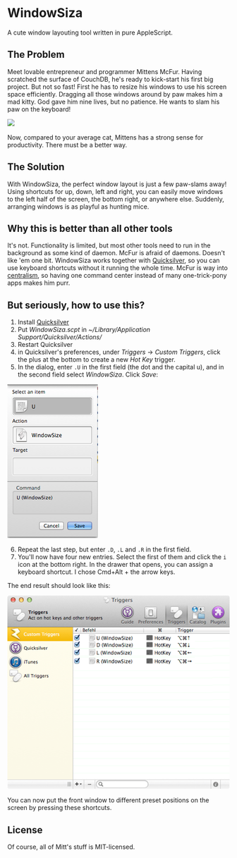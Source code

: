 # WindowSiza

A cute window layouting tool written in pure AppleScript.

## The Problem
Meet lovable entrepreneur and programmer Mittens McFur. Having scratched the surface of CouchDB, he's ready to kick-start his first big project. But not so fast! First he has to resize his windows to use his screen space efficiently. Dragging all those windows around by paw makes him a mad kitty. God gave him nine lives, but no patience. He wants to slam his paw on the keyboard!

![](http://betanews.com/wp-content/uploads/2012/02/laptop-cat-300x205.jpg)

Now, compared to your average cat, Mittens has a strong sense for productivity. There must be a better way.

## The Solution
With WindowSiza, the perfect window layout is just a few paw-slams away! Using shortcuts for up, down, left and right, you can easily move windows to the left half of the screen, the bottom right, or anywhere else. Suddenly, arranging windows is as playful as hunting mice.

## Why this is better than all other tools
It's not. Functionality is limited, but most other tools need to run in the background as some kind of daemon. McFur is afraid of daemons. Doesn't like 'em one bit. WindowSiza works together with [Quicksilver](http://qsapp.com), so you can use keyboard shortcuts without it running the whole time. McFur is way into [centralism](http://en.wikipedia.org/wiki/Democratic_centralism), so having one command center instead of many one-trick-pony apps makes him purr.

## But seriously, how to use this?
1. Install [Quicksilver](http://qsapp.com)
2. Put *WindowSiza.scpt* in *~/Library/Application Support/Quicksilver/Actions/*
3. Restart Quicksilver
4. in Quicksilver's preferences, under *Triggers* → *Custom Triggers*, click the plus at the bottom to create a new *Hot Key* trigger.
5. In the dialog, enter `.U` in the first field (the dot and the capital u), and in the second field select *WindowSiza*. Click *Save*:

![](img/new-trigger.png)

6. Repeat the last step, but enter `.D`, `.L` and `.R` in the first field.
7. You'll now have four new entries. Select the first of them and click the `i` icon at the bottom right. In the drawer that opens, you can assign a keyboard shortcut. I chose Cmd+Alt + the arrow keys.

The end result should look like this:

![](img/triggers.png)

You can now put the front window to different preset positions on the screen by pressing these shortcuts.

## License
Of course, all of Mitt's stuff is MIT-licensed.
